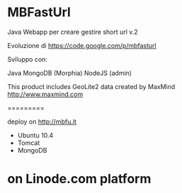 MBFastUrl
=========

Java Webapp per creare gestire short url v.2

Evoluzione di https://code.google.com/p/mbfasturl

Sviluppo con:

Java
MongoDB (Morphia)
NodeJS (admin)

This product includes GeoLite2 data created by MaxMind http://www.maxmind.com

=========

deploy on <a href="http://mbfu.it">http://mbfu.it</a>

- Ubuntu 10.4
- Tomcat
- MongoDB

on Linode.com platform
=========




